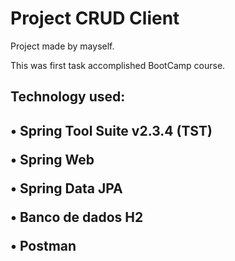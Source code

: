# Project CRUD Client

<p>Project made by mayself.<p>
This was first task accomplished BootCamp course.

<h2>Technology used:<h2>
<p>•	Spring Tool Suite v2.3.4 (TST)<p>
<p>•	Spring Web <p>
<p>•	Spring Data JPA	<p>
<p>•	Banco de dados H2 <p>
<p>•	Postman <p>
	
	
